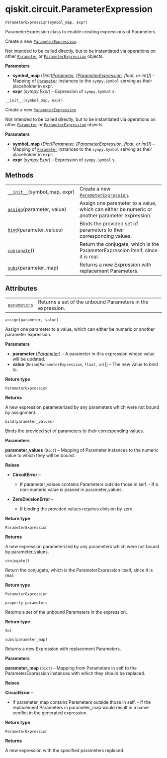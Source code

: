 <span id="qiskit-circuit-parameterexpression" />

# qiskit.circuit.ParameterExpression

<span id="undefined" />

`ParameterExpression(symbol_map, expr)`

ParameterExpression class to enable creating expressions of Parameters.

Create a new [`ParameterExpression`](#qiskit.circuit.ParameterExpression "qiskit.circuit.ParameterExpression").

Not intended to be called directly, but to be instantiated via operations on other [`Parameter`](qiskit.circuit.Parameter#qiskit.circuit.Parameter "qiskit.circuit.Parameter") or [`ParameterExpression`](#qiskit.circuit.ParameterExpression "qiskit.circuit.ParameterExpression") objects.

**Parameters**

*   **symbol\_map** (*Dict\[*[*Parameter*](qiskit.circuit.Parameter#qiskit.circuit.Parameter "qiskit.circuit.Parameter")*, \[*[*ParameterExpression*](#qiskit.circuit.ParameterExpression "qiskit.circuit.ParameterExpression")*, float, or int]]*) – Mapping of [`Parameter`](qiskit.circuit.Parameter#qiskit.circuit.Parameter "qiskit.circuit.Parameter") instances to the `sympy.Symbol` serving as their placeholder in expr.
*   **expr** (*sympy.Expr*) – Expression of `sympy.Symbol` s.

<span id="undefined" />

`__init__(symbol_map, expr)`

Create a new [`ParameterExpression`](#qiskit.circuit.ParameterExpression "qiskit.circuit.ParameterExpression").

Not intended to be called directly, but to be instantiated via operations on other [`Parameter`](qiskit.circuit.Parameter#qiskit.circuit.Parameter "qiskit.circuit.Parameter") or [`ParameterExpression`](#qiskit.circuit.ParameterExpression "qiskit.circuit.ParameterExpression") objects.

**Parameters**

*   **symbol\_map** (*Dict\[*[*Parameter*](qiskit.circuit.Parameter#qiskit.circuit.Parameter "qiskit.circuit.Parameter")*, \[*[*ParameterExpression*](#qiskit.circuit.ParameterExpression "qiskit.circuit.ParameterExpression")*, float, or int]]*) – Mapping of [`Parameter`](qiskit.circuit.Parameter#qiskit.circuit.Parameter "qiskit.circuit.Parameter") instances to the `sympy.Symbol` serving as their placeholder in expr.
*   **expr** (*sympy.Expr*) – Expression of `sympy.Symbol` s.

## Methods

|                                                                                                                             |                                                                                                                 |
| --------------------------------------------------------------------------------------------------------------------------- | --------------------------------------------------------------------------------------------------------------- |
| [`__init__`](#qiskit.circuit.ParameterExpression.__init__ "qiskit.circuit.ParameterExpression.__init__")(symbol\_map, expr) | Create a new [`ParameterExpression`](#qiskit.circuit.ParameterExpression "qiskit.circuit.ParameterExpression"). |
| [`assign`](#qiskit.circuit.ParameterExpression.assign "qiskit.circuit.ParameterExpression.assign")(parameter, value)        | Assign one parameter to a value, which can either be numeric or another parameter expression.                   |
| [`bind`](#qiskit.circuit.ParameterExpression.bind "qiskit.circuit.ParameterExpression.bind")(parameter\_values)             | Binds the provided set of parameters to their corresponding values.                                             |
| [`conjugate`](#qiskit.circuit.ParameterExpression.conjugate "qiskit.circuit.ParameterExpression.conjugate")()               | Return the conjugate, which is the ParameterExpression itself, since it is real.                                |
| [`subs`](#qiskit.circuit.ParameterExpression.subs "qiskit.circuit.ParameterExpression.subs")(parameter\_map)                | Returns a new Expression with replacement Parameters.                                                           |

## Attributes

|                                                                                                                |                                                            |
| -------------------------------------------------------------------------------------------------------------- | ---------------------------------------------------------- |
| [`parameters`](#qiskit.circuit.ParameterExpression.parameters "qiskit.circuit.ParameterExpression.parameters") | Returns a set of the unbound Parameters in the expression. |

<span id="undefined" />

`assign(parameter, value)`

Assign one parameter to a value, which can either be numeric or another parameter expression.

**Parameters**

*   **parameter** ([*Parameter*](qiskit.circuit.Parameter#qiskit.circuit.Parameter "qiskit.circuit.Parameter")) – A parameter in this expression whose value will be updated.
*   **value** (`Union`\[`ParameterExpression`, `float`, `int`]) – The new value to bind to.

**Return type**

`ParameterExpression`

**Returns**

A new expression parameterized by any parameters which were not bound by assignment.

<span id="undefined" />

`bind(parameter_values)`

Binds the provided set of parameters to their corresponding values.

**Parameters**

**parameter\_values** (`Dict`) – Mapping of Parameter instances to the numeric value to which they will be bound.

**Raises**

*   **CircuitError** –

    *   If parameter\_values contains Parameters outside those in self. - If a non-numeric value is passed in parameter\_values.

*   **ZeroDivisionError** –

    *   If binding the provided values requires division by zero.

**Return type**

`ParameterExpression`

**Returns**

A new expression parameterized by any parameters which were not bound by parameter\_values.

<span id="undefined" />

`conjugate()`

Return the conjugate, which is the ParameterExpression itself, since it is real.

**Return type**

`ParameterExpression`

<span id="undefined" />

`property parameters`

Returns a set of the unbound Parameters in the expression.

**Return type**

`Set`

<span id="undefined" />

`subs(parameter_map)`

Returns a new Expression with replacement Parameters.

**Parameters**

**parameter\_map** (`Dict`) – Mapping from Parameters in self to the ParameterExpression instances with which they should be replaced.

**Raises**

**CircuitError** –

*   If parameter\_map contains Parameters outside those in self. - If the replacement Parameters in parameter\_map would result in a name conflict in the generated expression.

**Return type**

`ParameterExpression`

**Returns**

A new expression with the specified parameters replaced.
